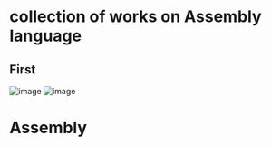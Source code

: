 # collection of works on Assembly language

## First
![image](https://user-images.githubusercontent.com/86531927/153615734-e747206c-f261-447e-b177-851c7855cc6e.png)
![image](https://user-images.githubusercontent.com/86531927/153615789-b59595bd-b3be-449b-9212-921502799e52.png)


# Assembly
